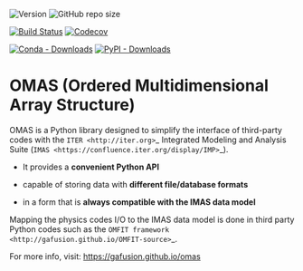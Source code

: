 ![Version](https://img.shields.io/github/tag-date/gafusion/omas.svg?label=version&color=blue)
![GitHub repo size](https://img.shields.io/github/repo-size/gafusion/omas.svg?color=blue)

[![Build Status](https://travis-ci.org/gafusion/omas.svg?branch=master)](https://travis-ci.org/gafusion/omas)
[![Codecov](https://codecov.io/gh/gafusion/omas/branch/master/graph/badge.svg)](https://codecov.io/gh/gafusion/omas)

[![Conda - Downloads](https://img.shields.io/conda/dn/conda-forge/omas.svg?color=purple&label=conda%20downloads)](https://github.com/conda-forge/omas-feedstock)
[![PyPI - Downloads](https://img.shields.io/pypi/dm/omas.svg?color=purple&label=pip%20downloads)](https://pypi.org/project/omas/#history)

# **OMAS** (**O**rdered **M**ultidimensional **A**rray **S**tructure)

OMAS is a Python library designed to simplify the interface of third-party codes with the `ITER <http://iter.org>`_ Integrated Modeling and Analysis Suite (`IMAS <https://confluence.iter.org/display/IMP>`_).

* It provides a **convenient Python API**

* capable of storing data with **different file/database formats**

* in a form that is **always compatible with the IMAS data model**

Mapping the physics codes I/O to the IMAS data model is done in third party Python codes such as the `OMFIT framework <http://gafusion.github.io/OMFIT-source>`_.

For more info, visit: https://gafusion.github.io/omas
